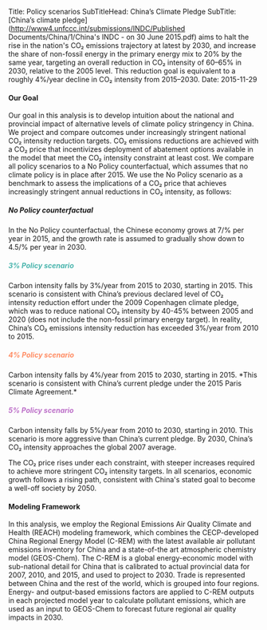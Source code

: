 Title: Policy scenarios
SubTitleHead: China’s Climate Pledge
SubTitle: [China’s climate pledge](http://www4.unfccc.int/submissions/INDC/Published Documents/China/1/China's INDC - on 30 June 2015.pdf) aims to halt the rise in the nation's CO₂ emissions trajectory at latest by 2030, and increase the share of non-fossil energy in the primary energy mix to 20% by the same year, targeting an overall reduction in CO₂ intensity of 60–65% in 2030, relative to the 2005 level. This reduction goal is equivalent to a roughly 4%/year decline in CO₂ intensity from 2015–2030.
Date: 2015-11-29

<h4>Our Goal</h4>
Our goal in this analysis is to develop intuition about the national and provincial impact of alternative levels of climate policy stringency in China.
We project and compare outcomes under increasingly stringent national CO₂ intensity reduction targets.
CO₂ emissions reductions are achieved with a CO₂ price that incentivizes deployment of abatement options available in the model that meet the CO₂ intensity constraint at least cost.
We compare all policy scenarios to a No Policy counterfactual, which assumes that no climate policy is in place after 2015. We use the No Policy scenario as a benchmark to assess the implications of a CO₂ price that achieves increasingly stringent annual reductions in CO₂ intensity, as follows:

<h5>No Policy counterfactual</h5>
In the No Policy counterfactual, the Chinese economy grows at 7/% per year in 2015, and the growth rate is assumed to gradually show down to 4.5/% per year in 2030.

<h5 style="color: #48B4AC">3% Policy scenario</h5>
Carbon intensity falls by 3%/year from 2015 to 2030, starting in 2015.
This scenario is consistent with China’s previous declared level of CO₂ intensity reduction effort under the 2009 Copenhagen climate pledge, which was to reduce national CO₂ intensity by 40-45% between 2005 and 2020 (does not include the non-fossil primary energy target).
In reality, China’s CO₂ emissions intensity reduction has exceeded 3%/year from 2010 to 2015.

<h5 style="color: #FF8D64">4% Policy scenario</h5>
Carbon intensity falls by 4%/year from 2015 to 2030, starting in 2015. *This scenario is consistent with China’s current pledge under the 2015 Paris Climate Agreement.*

<h5 style="color: #BC6FC8">5% Policy scenario</h5>
Carbon intensity falls by 5%/year from 2010 to 2030, starting in 2010. This scenario is more aggressive than China’s current pledge. By 2030, China’s CO₂ intensity approaches the global 2007 average.

The CO₂ price rises under each constraint, with steeper increases required to achieve more stringent CO₂ intensity targets.
In all scenarios, economic growth follows a rising path, consistent with China's stated goal to become a well-off society by 2050.

<h4>Modeling Framework</h4>
In this analysis, we employ the Regional Emissions Air Quality Climate and Health (REACH) modeling framework, which combines the CECP-developed China Regional Energy Model (C-REM) with the latest available air pollutant emissions inventory for China and a state-of-the art atmospheric chemistry model (GEOS-Chem). The C-REM is a global energy-economic model with sub-national detail for China that is calibrated to actual provincial data for 2007, 2010, and 2015, and used to project to 2030. Trade is represented between China and the rest of the world, which is grouped into four regions. Energy- and output-based emissions factors are applied to C-REM outputs in each projected model year to calculate pollutant emissions, which are used as an input to GEOS-Chem to forecast future regional air quality impacts in 2030.
